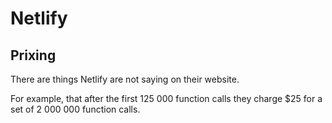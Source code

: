 # Netlify

## Prixing

There are things Netlify are not saying on their website.

For example, that after the first 125 000 function calls they charge $25 for a set of 2 000 000 function calls.
